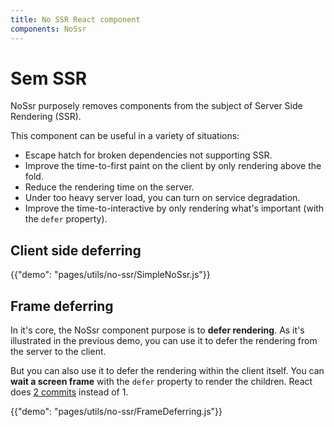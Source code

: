```yaml
---
title: No SSR React component
components: NoSsr
---
```


# Sem SSR

<p class="description">NoSsr purposely removes components from the subject of Server Side Rendering (SSR).</p>

This component can be useful in a variety of situations:

- Escape hatch for broken dependencies not supporting SSR.
- Improve the time-to-first paint on the client by only rendering above the fold.
- Reduce the rendering time on the server.
- Under too heavy server load, you can turn on service degradation.
- Improve the time-to-interactive by only rendering what's important (with the `defer` property).

## Client side deferring

{{"demo": "pages/utils/no-ssr/SimpleNoSsr.js"}}

## Frame deferring

In it's core, the NoSsr component purpose is to **defer rendering**. As it's illustrated in the previous demo, you can use it to defer the rendering from the server to the client.

But you can also use it to defer the rendering within the client itself. You can **wait a screen frame** with the `defer` property to render the children. React does [2 commits](https://reactjs.org/docs/strict-mode.html#detecting-unexpected-side-effects) instead of 1.

{{"demo": "pages/utils/no-ssr/FrameDeferring.js"}}
